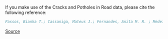 If you make use of the Cracks and Potholes in Road data, please cite the following reference:

```bibtex
Passos, Bianka T.; Cassaniga, Mateus J.; Fernandes, Anita M. R. ; Medeiros, Kátya B. ; Comunello, Eros (2020), “Cracks and Potholes in Road Images”, Mendeley Data, V4, doi: 10.17632/t576ydh9v8.4
```

[Source](http://dx.doi.org/10.17632/t576ydh9v8.4)
